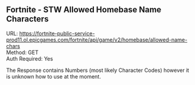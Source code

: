 ## Fortnite - STW Allowed Homebase Name Characters

URL: https://fortnite-public-service-prod11.ol.epicgames.com/fortnite/api/game/v2/homebase/allowed-name-chars \
Method: GET \
Auth Required: Yes

The Response contains Numbers (most likely Character Codes) however it is unknown how to use at the moment.
